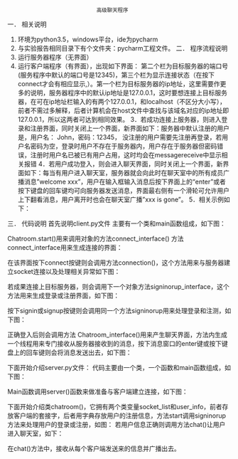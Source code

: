 								高级聊天程序
一．	相关说明
1.	环境为python3.5，windows平台，ide为pycharm
2.	与实验报告相同目录下有个文件夹：pycharm工程文件。
二．	程序流程说明
1.	运行服务器程序（无界面）
2.	运行客户端程序（有界面），出现如下界面：
 	第二个栏为目标服务器的端口号(服务程序中默认的端口号是12345)，第三个栏为显示连接状态（在按下connect才会有相应显示,）。第一个栏为目标服务器的ip地址，这里需要作更多的说明，服务器程序中的默认ip地址是127.0.0.1，这时要想连接上目标服务器，在可在ip地址栏输入的有两个127.0.0.1，和localhost（不区分大小写），前者不需过多解释，后者计算机会在host文件中查找与该域名对应的ip地址即127.0.0.1，所以这两者可达到相同效果。
3．若成功连接上服务器，则进入登录和注册界面，同时关闭上一个界面，新界面如下：服务器中默认注册的用户是，用户名： John，密码：12345， 没注册的用户需要先注册再登录，若用户名密码为空，登录时用户不存在于服务器内，用户存在于服务器但密码错误，注册时用户名已被已有用户占用，这时均会在messagereceive中显示相关报错
	4．若用户成功登入，则会进入聊天界面，同时关闭上一个界面，新界面如下：每当有用户进入聊天室，服务器就会向此时在聊天室中的所有成员广播消息”welcome xxx”，用户在输入框输入消息后按下界面上的“enter”或者按下键盘的回车键均可向服务器发送消息，界面最右侧有一个滑轮可允许用户上下翻看消息，用户离开时也会在聊天室广播”xxx is gone”。
5．相关示例如下：
   
三．	代码说明
首先说明client.py文件
主要有一个类和main函数组成，如下图：
 
Chatroom.start()用来调用对象的方法connect_interface()
方法connect_interface用来生成连接的界面：
 
在该界面按下connect按键则会调用方法connection()，这个方法用来与服务器建立socket连接以及处理相关异常如下图：
 
若成果连接上目标服务器，则会调用下一个对象方法signinorup_interface，这个方法用来生成登录或注册界面，如下图：
 
按下signin或signup按键则会调用同一个方法signinorup用来处理登录和注测，如下图：
  
正确登入后则会调用方法
Chatroom_interface()用来产生聊天界面，方法内生成一个线程用来专门接收从服务器接收到的消息，按下消息窗口的enter键或按下键盘上的回车键则会将消息发送出去，如下图：
 

下面开始介绍server.py文件：
代码主要由一个类，一个函数和main函数组成，如下图：
	 
Main函数调用server()函数来做准备与客户端建立连接，如下图：
 
下面开始介绍类chatroom()，它拥有两个类变量socket_list和user_info，前者存放客户端的套接字，后者用字典存放用户的注册信息，方法start调用signinorup方法来处理用户的登录或注册，如图：
	 若用户信息正确则调用方法chat()让用户进入聊天室，如下：
	 
在chat()方法中，接收从每个客户端发送来的信息并广播出去。
